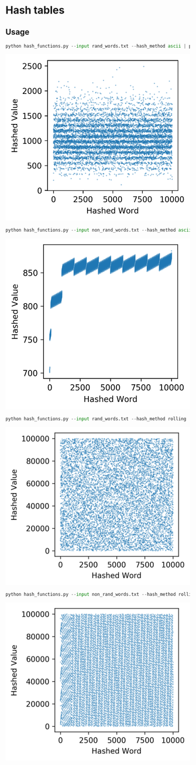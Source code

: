 # Hash tables


## Usage
```python
python hash_functions.py --input rand_words.txt --hash_method ascii | python scatter.py --out_file images/ascii_hash_function_rand.png --x_label "Hashed Word" --y_label "Hashed Value"
```
![](images/ascii_hash_function_rand.png)

```python
python hash_functions.py --input non_rand_words.txt --hash_method ascii | python scatter.py --out_file images/ascii_hash_function_non_rand.png --x_label "Hashed Word" --y_label "Hashed Value"
```
![](images/ascii_hash_function_non_rand.png)

```python
python hash_functions.py --input rand_words.txt --hash_method rolling | python scatter.py --out_file images/rolling_hash_function_rand.png --x_label "Hashed Word" --y_label "Hashed Value"
```
![](images/rolling_hash_function_rand.png)

```python
python hash_functions.py --input non_rand_words.txt --hash_method rolling | python scatter.py --out_file images/rolling_hash_function_non_rand.png --x_label "Hashed Word" --y_label "Hashed Value"
```
![](images/rolling_hash_function_non_rand.png)